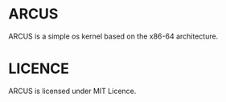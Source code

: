 # ARCUS
ARCUS is a simple os kernel based on the x86-64 architecture.

# LICENCE
ARCUS is licensed under MIT Licence.
